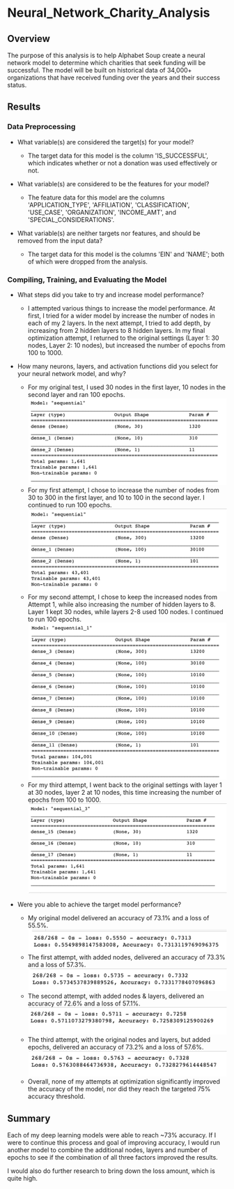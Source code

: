 # Neural_Network_Charity_Analysis

## Overview

The purpose of this analysis is to help Alphabet Soup create a neural network model to determine which charities that seek funding will be successful. The model will be built on historical data of  34,000+ organizations that have received funding over the years and their success status.

## Results

### Data Preprocessing

- What variable(s) are considered the target(s) for your model?
    - The target data for this model is the column 'IS_SUCCESSFUL', which indicates whether or not a donation was used effectively or not.

- What variable(s) are considered to be the features for your model?
    - The feature data for this model are the columns 'APPLICATION_TYPE', 'AFFILIATION', 'CLASSIFICATION', 'USE_CASE', 'ORGANIZATION', 'INCOME_AMT', and 'SPECIAL_CONSIDERATIONS'.

- What variable(s) are neither targets nor features, and should be removed from the input data?
    - The target data for this model is the columns 'EIN' and 'NAME'; both of which were dropped from the analysis.

### Compiling, Training, and Evaluating the Model

- What steps did you take to try and increase model performance?
    - I attempted various things to increase the model performance. At first, I tried for a wider model by increase the number of nodes in each of my 2 layers. In the next attempt, I tried to add depth, by increasing from 2 hidden layers to 8 hidden layers. In my final optimization attempt, I returned to the original settings (Layer 1: 30 nodes, Layer 2: 10 nodes), but increased the number of epochs from 100 to 1000.

- How many neurons, layers, and activation functions did you select for your neural network model, and why?
    - For my original test, I used 30 nodes in the first layer, 10 nodes in the second layer and ran 100 epochs.
    ![Del2_Summary](https://github.com/krockway/Neural_Network_Charity_Analysis/blob/main/Images/Del2_Summary.png)
    - For my first attempt, I chose to increase the number of nodes from 30 to 300 in the first layer, and 10 to 100 in the second layer. I continued to run 100 epochs.
    ![Del3_Opt1_Summary](https://github.com/krockway/Neural_Network_Charity_Analysis/blob/main/Images/Del3_Opt1_Summary.png)
    - For my second attempt, I chose to keep the increased nodes from Attempt 1, while also increasing the number of hidden layers to 8. Layer 1 kept 30 nodes, while layers 2-8 used 100 nodes. I continued to run 100 epochs.
    ![Del3_Opt2_Summary](https://github.com/krockway/Neural_Network_Charity_Analysis/blob/main/Images/Del3_Opt2_Summary.png)
    - For my third attempt, I went back to the original settings with layer 1 at 30 nodes, layer 2 at 10 nodes, this time increasing the number of epochs from 100 to 1000.
    ![Del3_Opt3_Summary](https://github.com/krockway/Neural_Network_Charity_Analysis/blob/main/Images/Del3_Opt3_Summary.png)

- Were you able to achieve the target model performance?
    - My original model delivered an accuracy of 73.1% and a loss of 55.5%.
    ![Del2](https://github.com/krockway/Neural_Network_Charity_Analysis/blob/main/Images/Del2.png)
    - The first attempt, with added nodes, delivered an accuracy of 73.3% and a loss of 57.3%.
    ![Del3_Opt1](https://github.com/krockway/Neural_Network_Charity_Analysis/blob/main/Images/Del3_Opt1.png)
    - The second attempt, with added nodes & layers, delivered an accuracy of 72.6% and a loss of 57.1%.
    ![Del3_Opt2](https://github.com/krockway/Neural_Network_Charity_Analysis/blob/main/Images/Del3_Opt2.png)
    - The third attempt, with the original nodes and layers, but added epochs, delivered an accuracy of 73.2% and a loss of 57.6%.
    ![Del3_Opt3](https://github.com/krockway/Neural_Network_Charity_Analysis/blob/main/Images/Del3_Opt3.png)
    - Overall, none of my attempts at optimization significantly improved the accuracy of the model, nor did they reach the targeted 75% accuracy threshold.

## Summary

 Each of my deep learning models were able to reach ~73% accuracy. If I were to continue this process and goal of improving accuracy, I would run another model to combine the additional nodes, layers and number of epochs to see if the combination of all three factors improved the results.

 I would also do further research to bring down the loss amount, which is quite high.